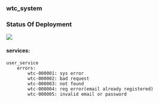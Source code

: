 ### wtc_system

### Status Of Deployment
<img src="https://github.com/hawkkiller/wtc_system/workflows/Go/badge.svg?branch=main">

#### services:
    user_service
        errors:
            wtc-000001: sys error
            wtc-000002: bad request
            wtc-000003: not found
            wtc-000004: reg error(email already registered)
            wtc-000005: invalid email or password
